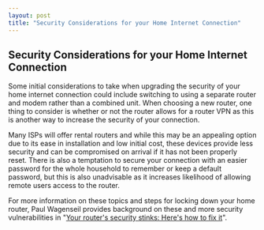 ```yaml
---
layout: post
title: "Security Considerations for your Home Internet Connection"
---
```

## Security Considerations for your Home Internet Connection

Some initial considerations to take when upgrading the security of your home internet connection could include switching to using a separate router and modem rather than a combined unit. When choosing a new router, one thing to consider is whether or not the router allows for a router VPN as this is another way to increase the security of your connection.

Many ISPs will offer rental routers and while this may be an appealing option due to its ease in installation and low initial cost, these devices provide less security and can be compromised on arrival if it has not been properly reset. There is also a temptation to secure your connection with an easier password for the whole household to remember or keep a default password, but this is also unadvisable as it increases likelihood of allowing remote users access to the router.

For more information on these topics and steps for locking down your home router, Paul Wagenseil provides background on these and more security vulnerabilities in "[Your router's security stinks: Here's how to fix it](https://www.tomsguide.com/us/home-router-security,news-19245.html)".

